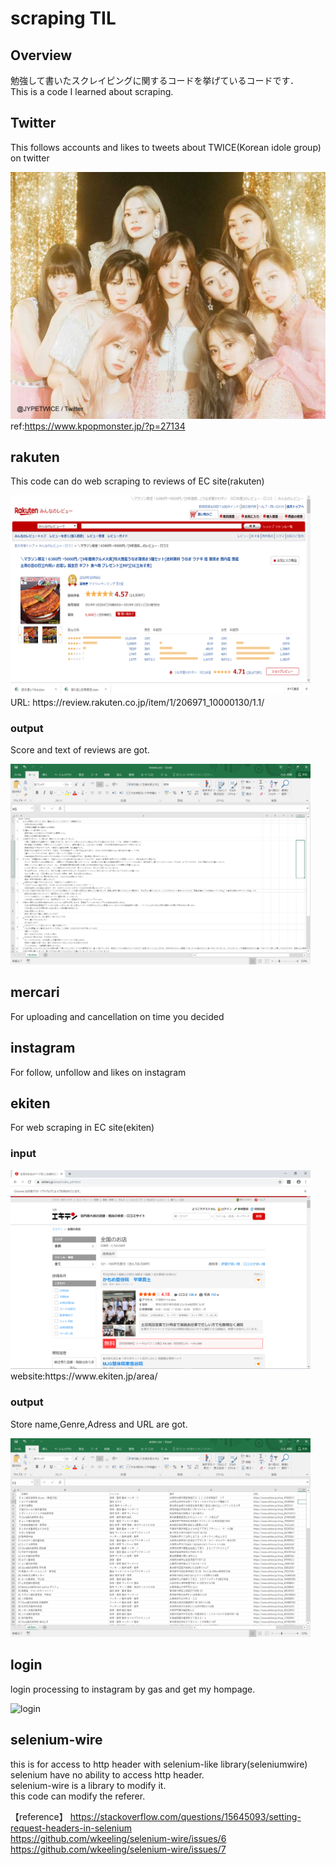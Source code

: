 # scraping TIL
## Overview
勉強して書いたスクレイピングに関するコードを挙げているコードです．  
This is a code I learned about scraping.  

## Twitter  
This follows accounts and likes to tweets about TWICE(Korean idole group) on twitter   
  
![TWICE](path/to/twfs1.jpg)  
ref:https://www.kpopmonster.jp/?p=27134

## rakuten
This code can do web scraping to reviews of EC site(rakuten)  
  
<img src="path/to/rakuten2.png" width="480px">  
URL: https://review.rakuten.co.jp/item/1/206971_10000130/1.1/  

### output
Score and text of reviews are got.  
  
<img src="path/to/rakuten.png" width="480px">  

## mercari
For uploading and cancellation on time you decided 

## instagram
For follow, unfollow and likes on instagram

## ekiten
For web scraping in EC site(ekiten)  
### input  
<img src="path/to/ekiten2.png" width="480px">  
website:https://www.ekiten.jp/area/  

### output
Store name,Genre,Adress and URL are got.  
  
<img src="path/to/ekiten.png" width="480px">  

## login
login processing to instagram by gas and get my hompage.

![login](https://user-images.githubusercontent.com/52119206/69416297-a46bcc80-0d59-11ea-9f3c-908a1d0df96e.png)

## selenium-wire
this is for access to http header with selenium-like library(seleniumwire)  
selenium have no ability to access http header.  
selenium-wire is a library to modify it.  
this code can modify the referer.

【reference】
https://stackoverflow.com/questions/15645093/setting-request-headers-in-selenium  
https://github.com/wkeeling/selenium-wire/issues/6  
https://github.com/wkeeling/selenium-wire/issues/7  

